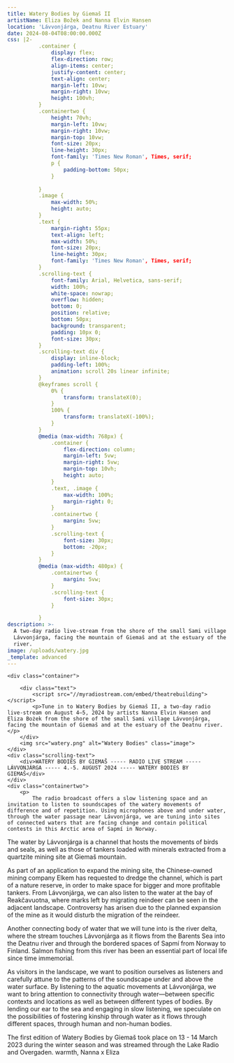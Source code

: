 ```yaml
---
title: Watery Bodies by Giemaš II
artistName: Eliza Božek and Nanna Elvin Hansen
location: 'Lávvonjárga, Deatnu River Estuary'
date: 2024-08-04T08:00:00.000Z
css: |2-
          .container {
              display: flex;
              flex-direction: row;
              align-items: center;
              justify-content: center;
              text-align: center;
              margin-left: 10vw;
              margin-right: 10vw;
              height: 100vh;
          }
          .containertwo {
              height: 70vh;
              margin-left: 10vw;
              margin-right: 10vw;
              margin-top: 10vw;
              font-size: 20px;
              line-height: 30px;
              font-family: 'Times New Roman', Times, serif;
              p {
                  padding-bottom: 50px;
              }
              
          }
          .image {
              max-width: 50%;
              height: auto;
          }
          .text {
              margin-right: 55px;
              text-align: left;
              max-width: 50%;
              font-size: 20px;
              line-height: 30px;
              font-family: 'Times New Roman', Times, serif;
          }
          .scrolling-text {
              font-family: Arial, Helvetica, sans-serif;
              width: 100%;
              white-space: nowrap;
              overflow: hidden;
              bottom: 0;
              position: relative;
              bottom: 50px;
              background: transparent;
              padding: 10px 0;
              font-size: 30px;
          }
          .scrolling-text div {
              display: inline-block;
              padding-left: 100%;
              animation: scroll 20s linear infinite;
          }
          @keyframes scroll {
              0% {
                  transform: translateX(0);
              }
              100% {
                  transform: translateX(-100%);
              }
          }
          @media (max-width: 768px) {
              .container {
                  flex-direction: column;
                  margin-left: 5vw;
                  margin-right: 5vw;
                  margin-top: 10vh;
                  height: auto;
              }
              .text, .image {
                  max-width: 100%;
                  margin-right: 0;
              }
              .containertwo {
                  margin: 5vw;
              }
              .scrolling-text {
                  font-size: 30px;
                  bottom: -20px;
              }
          }
          @media (max-width: 480px) {
              .containertwo {
                  margin: 5vw;
              }
              .scrolling-text {
                  font-size: 30px;
              }

          }
description: >-
  A two-day radio live-stream from the shore of the small Sami village
  Lávvonjárga, facing the mountain of Giemaš and at the estuary of the Deatnu
  river.
image: /uploads/watery.jpg
_template: advanced
---
```


```
<div class="container">
    
    <div class="text">
        <script src="//myradiostream.com/embed/theatrebuilding"></script>
        <p>Tune in to Watery Bodies by Giemaš II, a two-day radio live-stream on August 4–5, 2024 by artists Nanna Elvin Hansen and Eliza Bożek from the shore of the small Sami village Lávvonjárga, facing the mountain of Giemaš and at the estuary of the Deatnu river.</p>
    </div>
    <img src="watery.png" alt="Watery Bodies" class="image">
</div>
<div class="scrolling-text">
    <div>WATERY BODIES BY GIEMAŠ ----- RADIO LIVE STREAM ----- LÁVVONJÁRGA ----- 4.-5. AUGUST 2024 ----- WATERY BODIES BY GIEMAŠ</div>
</div>
<div class="containertwo">
    <p>
        The radio broadcast offers a slow listening space and an invitation to listen to soundscapes of the watery movements of difference and of repetition. Using microphones above and under water, through the water passage near Lávvonjárga, we are tuning into sites of connected waters that are facing change and contain political contests in this Arctic area of Sapmí in Norway.
```

The water by Lávvonjárga is a channel that hosts the movements of birds and seals, as well as those of tankers loaded with minerals extracted from a quartzite mining site at Giemaš mountain.

As part of an application to expand the mining site, the Chinese-owned mining company Elkem has requested to dredge the channel, which is part of a nature reserve, in order to make space for bigger and more profitable tankers. From Lávvonjárga, we can also listen to the water at the bay of Reakčavuotna, where marks left by migrating reindeer can be seen in the adjacent landscape. Controversy has arisen due to the planned expansion of the mine as it would disturb the migration of the reindeer.

Another connecting body of water that we will tune into is the river delta, where the stream touches Lávvonjárga as it flows from the Barents Sea into the Deatnu river and through the bordered spaces of Sapmí from Norway to Finland. Salmon fishing from this river has been an essential part of local life since time immemorial.

As visitors in the landscape, we want to position ourselves as listeners and carefully attune to the patterns of the soundscape under and above the water surface. By listening to the aquatic movements at Lávvonjárga, we want to bring attention to connectivity through water—between specific contexts and locations as well as between different types of bodies. By lending our ear to the sea and engaging in slow listening, we speculate on the possibilities of fostering kinship through water as it flows through different spaces, through human and non-human bodies.

The first edition of Watery Bodies by Giemaš took place on 13 - 14 March 2023 during the winter season and was streamed through the Lake Radio and Overgaden. warmth, Nanna x Eliza </p> </div>

